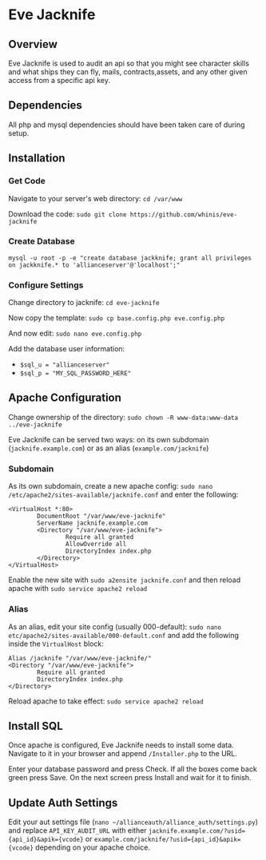 # Eve Jacknife

## Overview
Eve Jacknife is used to audit an api so that you might see character skills and what ships they can fly, mails, contracts,assets, and any other given access from a specific api key.

## Dependencies
All php and mysql dependencies should have been taken care of during setup.

## Installation
### Get Code
Navigate to your server's web directory: `cd /var/www`

Download the code: `sudo git clone https://github.com/whinis/eve-jacknife`

### Create Database

    mysql -u root -p -e "create database jackknife; grant all privileges on jackknife.* to 'allianceserver'@'localhost';"

### Configure Settings

Change directory to jacknife: `cd eve-jacknife`

Now copy the template: `sudo cp base.config.php eve.config.php`

And now edit: `sudo nano eve.config.php`

Add the database user information:
 - `$sql_u = "allianceserver"`
 - `$sql_p = "MY_SQL_PASSWORD_HERE"`

## Apache Configuration

Change ownership of the directory: `sudo chown -R www-data:www-data ../eve-jacknife`

Eve Jacknife can be served two ways: on its own subdomain (`jacknife.example.com`) or as an alias (`example.com/jacknife`)

### Subdomain
As its own subdomain, create a new apache config: `sudo nano /etc/apache2/sites-available/jacknife.conf` and enter the following:

    <VirtualHost *:80>
            DocumentRoot "/var/www/eve-jacknife"
            ServerName jacknife.example.com
            <Directory "/var/www/eve-jacknife">
                    Require all granted
                    AllowOverride all
                    DirectoryIndex index.php
            </Directory>
    </VirtualHost>

Enable the new site with `sudo a2ensite jacknife.conf` and then reload apache with `sudo service apache2 reload`

### Alias
As an alias, edit your site config (usually 000-default): `sudo nano etc/apache2/sites-available/000-default.conf` and add the following inside the `VirtualHost` block:

    Alias /jacknife "/var/www/eve-jacknife/"
    <Directory "/var/www/eve-jacknife">
            Require all granted
            DirectoryIndex index.php
    </Directory>

Reload apache to take effect: `sudo service apache2 reload`

## Install SQL

Once apache is configured, Eve Jacknife needs to install some data. Navigate to it in your browser and append `/Installer.php` to the URL.

Enter your database password and press Check. If all the boxes come back green press Save. On the next screen press Install and wait for it to finish.

## Update Auth Settings

Edit your aut settings file (`nano ~/allianceauth/alliance_auth/settings.py`) and replace `API_KEY_AUDIT_URL` with either `jacknife.example.com/?usid={api_id}&apik={vcode}` or `example.com/jacknife/?usid={api_id}&apik={vcode}` depending on your apache choice.
